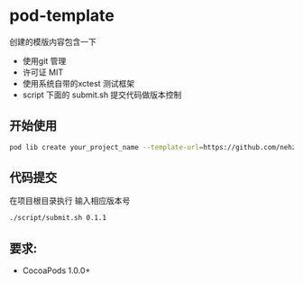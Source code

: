 pod-template
============

创建的模版内容包含一下

- 使用git 管理
- 许可证 MIT
- 使用系统自带的xctest 测试框架
- script 下面的 submit.sh 提交代码做版本控制

## 开始使用

```bash
pod lib create your_project_name --template-url=https://github.com/nehzx/ios-swift-pod-template.git
```

## 代码提交

在项目根目录执行  输入相应版本号

```bash
./script/submit.sh 0.1.1
```

## 要求:

- CocoaPods 1.0.0+
